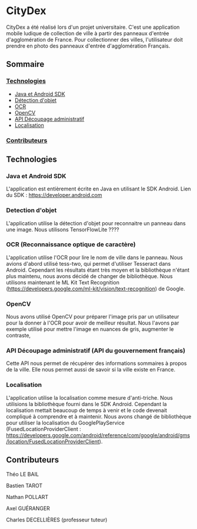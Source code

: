 # CityDex

CityDex a été réalisé lors d'un projet universitaire.
C'est une application mobile ludique de collection de ville à partir des panneaux d'entrée d'agglomération de France.
Pour collectionner des villes, l'utilisateur doit prendre en photo des panneaux d'entrée d'agglomération Français.

## Sommaire

### [Technologies](https://github.com/TLBail/CityDex/edit/main/README.md#technologies)
 - [Java et Android SDK](https://github.com/TLBail/CityDex/edit/main/README.md#java-et-android-sdk)
 - [Détection d'objet](https://github.com/TLBail/CityDex/edit/main/README.md#java-et-android-sdk)
 - [OCR](https://github.com/TLBail/CityDex/edit/main/README.md#ocr-reconnaissance-optique-de-caractère)
 - [OpenCV](https://github.com/TLBail/CityDex/edit/main/README.md#opencv)
 - [API Découpage administratif](https://github.com/TLBail/CityDex/edit/main/README.md#api-découpage-administratif-api-du-gouvernement-français)
 - [Localisation](https://github.com/TLBail/CityDex/edit/main/README.md#localisation)

### [Contributeurs](https://github.com/TLBail/CityDex/edit/main/README.md#contributeurs)

## Technologies

### Java et Android SDK

L'application est entièrement écrite en Java en utilisant le SDK Android.
Lien du SDK : https://developer.android.com

### Detection d'objet

L'application utilise la détection d'objet pour reconnaitre un panneau dans une image.
Nous utilisons TensorFlowLite ????

### OCR (Reconnaissance optique de caractère)

L'application utilise l'OCR pour lire le nom de ville dans le panneau.
Nous avions d'abord utilisé tess-two, qui permet d'utiliser Tesseract dans Android.
Cependant les résultats étant très moyen et la bibliothèque n'étant plus maintenu, nous avons décidé de changer de bibliothèque.
Nous utilisons maintenant le ML Kit Text Recognition (https://developers.google.com/ml-kit/vision/text-recognition) de Google.

### OpenCV

Nous avons utilisé OpenCV pour préparer l'image pris par un utilisateur pour la donner à l'OCR pour avoir de meilleur résultat.
Nous l'avons par exemple utilisé pour mettre l'image en nuances de gris, augmenter le contraste, 

### API Découpage administratif (API du gouvernement français)

Cette API nous permet de récupérer des informations sommaires à propos de la ville.
Elle nous permet aussi de savoir si la ville existe en France.

### Localisation

L'application utilise la localisation comme mesure d'anti-triche.
Nous utilisions la bibliothèque fourni dans le SDK Android.
Cependant la localisation mettait beaucoup de temps à venir et le code devenait compliqué à comprendre et à maintenir.
Nous avons changé de bibliothèque pour utiliser la localisation du GooglePlayService (FusedLocationProviderClient : https://developers.google.com/android/reference/com/google/android/gms/location/FusedLocationProviderClient).

## Contributeurs

Théo LE BAIL

Bastien TAROT

Nathan POLLART

Axel GUÉRANGER

Charles DECELLIÈRES (professeur tuteur)

<!--

Rajouter lien playstore
Rajouter le fait d'inciter à creer une issue s'il y a un probleme
Ajouter un sommaire ?
Ajouter une partie fonctionnement ?

-->
